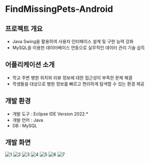 # FindMissingPets-Android

## 프로젝트 개요
- Java Swing을 활용하여 사용자 인터페이스 설계 및 구현 능력 강화
- MySQL을 이용한 데이터베이스 연동으로 실무적인 데이터 관리 기술 습득

## 어플리케이션 소개
- 학교 주변 병원 위치와 리뷰 정보에 대한 접근성이 부족한 문제 해결
- 학생들을 대상으로 병원 정보를 빠르고 편리하게 탐색할 수 있는 환경 제공

## 개발 환경
- 개발 도구 : Eclipse IDE Version 2022.*
- 개발 언어 : Java
- DB : MySQL

## 개발 화면
![1](https://github.com/user-attachments/assets/e778915a-e3f3-45a4-9700-f5551c016fe5)
![2](https://github.com/user-attachments/assets/de379287-2640-4693-b2d5-b8dca5144827)
![3](https://github.com/user-attachments/assets/6da614d5-8674-413c-bad3-495843aa2010)
![4](https://github.com/user-attachments/assets/f0137138-8734-46b2-b448-4052c87e5be0)
![5](https://github.com/user-attachments/assets/061227b1-c828-4cf2-a65b-5dac85c1a1a8)
![6](https://github.com/user-attachments/assets/c85f81ba-0344-4dba-9541-aa5a87dea327)
![7](https://github.com/user-attachments/assets/a6e563a9-b29f-49ae-bdb2-1dc071852274)
